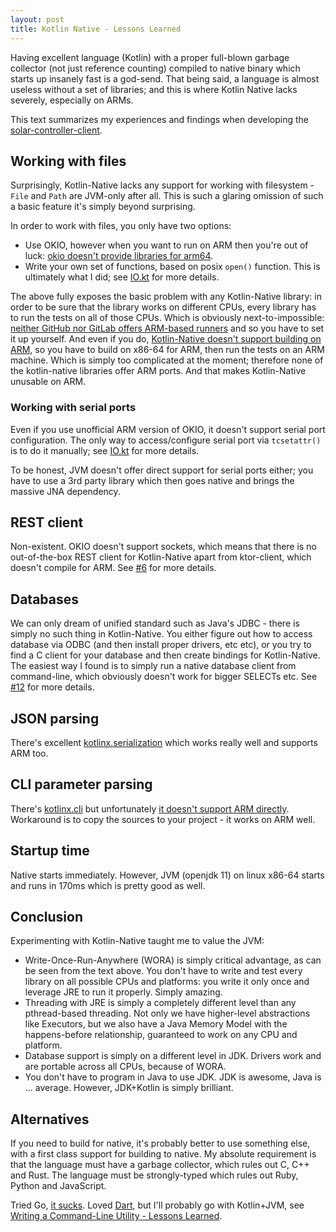 ```yaml
---
layout: post
title: Kotlin Native - Lessons Learned
---
```


Having excellent language (Kotlin) with a proper full-blown garbage collector (not just
reference counting) compiled to native binary which starts up insanely fast is a god-send.
That being said, a language is almost useless without a set of libraries; and
this is where Kotlin Native lacks severely, especially on ARMs.

This text summarizes my experiences and findings when developing the [solar-controller-client](https://github.com/mvysny/solar-controller-client).

## Working with files

Surprisingly, Kotlin-Native lacks any support for working with filesystem - `File` and `Path` are JVM-only after all.
This is such a glaring omission of such a basic feature it's simply beyond surprising.

In order to work with files, you only have two options:

* Use OKIO, however when you want to run on ARM then you're out of luck: [okio doesn't provide libraries for arm64](https://github.com/square/okio/issues/1171).
* Write your own set of functions, based on posix `open()` function. This is ultimately what I did; see [IO.kt](https://github.com/mvysny/solar-controller-client/blob/master/src/nativeMain/kotlin/utils/IO.kt)
  for more details.

The above fully exposes the basic problem with any Kotlin-Native library: in order to be sure that the
library works on different CPUs, every library has to run the tests on all of those CPUs. Which is obviously
next-to-impossible: [neither GitHub nor GitLab offers ARM-based runners](https://github.com/orgs/community/discussions/25319)
and so you have to set it up yourself. And even if you do, [Kotlin-Native doesn't support building on ARM](https://discuss.kotlinlang.org/t/kotlin-native-getting-unknown-host-target-linux-aarch64-on-raspberry-pi-3b-ubuntu-21-04-aarch64/22874),
so you have to build on x86-64 for ARM, then run the tests on an ARM machine. Which is simply too complicated at the moment;
therefore none of the kotlin-native libraries offer ARM ports. And that makes Kotlin-Native
unusable on ARM.

### Working with serial ports

Even if you use unofficial ARM version of OKIO, it doesn't support serial port configuration. The only way
to access/configure serial port via `tcsetattr()` is to do it manually; see [IO.kt](https://github.com/mvysny/solar-controller-client/blob/master/src/nativeMain/kotlin/utils/IO.kt)
for more details.

To be honest, JVM doesn't offer direct support for serial ports either; you have to use a 3rd party library which
then goes native and brings the massive JNA dependency.

## REST client

Non-existent. OKIO doesn't support sockets, which means that there is no out-of-the-box REST client for Kotlin-Native
apart from ktor-client, which doesn't compile for ARM. See [#6](https://github.com/mvysny/solar-controller-client/issues/6)
for more details.

## Databases

We can only dream of unified standard such as Java's JDBC - there is simply no such thing in Kotlin-Native.
You either figure out how to access database via ODBC (and then install proper drivers, etc etc),
or you try to find a C client for your database and then create bindings for Kotlin-Native.
The easiest way I found is to simply run a native database client from command-line, which obviously
doesn't work for bigger SELECTs etc. See [#12](https://github.com/mvysny/solar-controller-client/issues/12) for more details.

## JSON parsing

There's excellent [kotlinx.serialization](https://github.com/Kotlin/kotlinx.serialization) which works really well
and supports ARM too.

## CLI parameter parsing

There's [kotlinx.cli](https://github.com/Kotlin/kotlinx-cli) but unfortunately [it doesn't support ARM directly](https://github.com/Kotlin/kotlinx-cli/issues/89).
Workaround is to copy the sources to your project - it works on ARM well.

## Startup time

Native starts immediately. However, JVM (openjdk 11) on linux x86-64 starts and runs in 170ms which is pretty good as well.

## Conclusion

Experimenting with Kotlin-Native taught me to value the JVM:

* Write-Once-Run-Anywhere (WORA) is simply critical advantage, as can be seen from the text above.
  You don't have to write and test every library on all possible CPUs and platforms: you
  write it only once and leverage JRE to run it properly. Simply amazing.
* Threading with JRE is simply a completely different level than any pthread-based threading.
  Not only we have higher-level abstractions like Executors, but we also have a Java Memory Model
  with the happens-before relationship, guaranteed to work on any CPU and platform.
* Database support is simply on a different level in JDK. Drivers work and are portable
  across all CPUs, because of WORA.
* You don't have to program in Java to use JDK. JDK is awesome, Java is ... average.
  However, JDK+Kotlin is simply brilliant.

## Alternatives

If you need to build for native, it's probably better to use something else, with a
first class support for building to native. My absolute requirement is that the language
must have a garbage collector, which rules out C, C++ and Rust. The language must be strongly-typed
which rules out Ruby, Python and JavaScript.

Tried Go, [it sucks](../golang-sucks/). Loved [Dart](../on-dart/), but I'll probably
go with Kotlin+JVM, see [Writing a Command-Line Utility - Lessons Learned](../Writing-cmdline-utility/).
